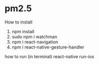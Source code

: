 # pm2.5
How to install
1. npm install
2. sudo npm i watchman
3. npm i react-navigation
4. npm i react-native-gesture-handler

how to run (in terminal)
react-native run-ios


